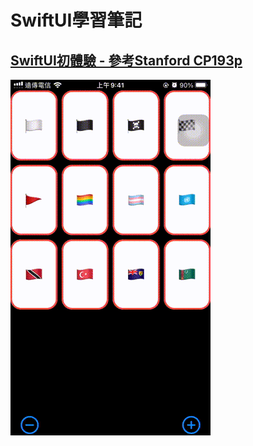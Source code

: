 # SwiftUI學習筆記

## [SwiftUI初體驗 - 參考Stanford CP193p](https://www.youtube.com/watch?v=bqu6BquVi2M)
![](./_GIF_/SwiftUI_First.gif)
